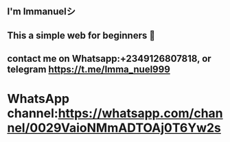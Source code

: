 ## I'm Immanuelシ︎
## This a simple web for beginners 🙂
## contact me on Whatsapp:+2349126807818, or telegram https://t.me/Imma_nuel999
# WhatsApp channel:https://whatsapp.com/channel/0029VaioNMmADTOAj0T6Yw2s

